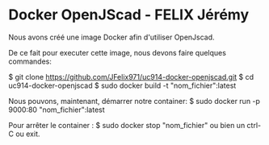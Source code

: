 # Docker OpenJScad - FELIX Jérémy

Nous avons créé une image Docker afin d'utiliser OpenJscad. 

De ce fait pour executer cette image, nous devons faire quelques commandes:

$ git clone https://github.com/JFelix971/uc914-docker-openjscad.git
$ cd uc914-docker-openjscad
$ sudo docker build -t "nom_fichier":latest

Nous pouvons, maintenant, démarrer notre container:
$ sudo docker run -p 9000:80 "nom_fichier":latest 

Pour arrêter le container : 
$ sudo docker stop "nom_fichier"
ou bien un ctrl-C ou exit.

